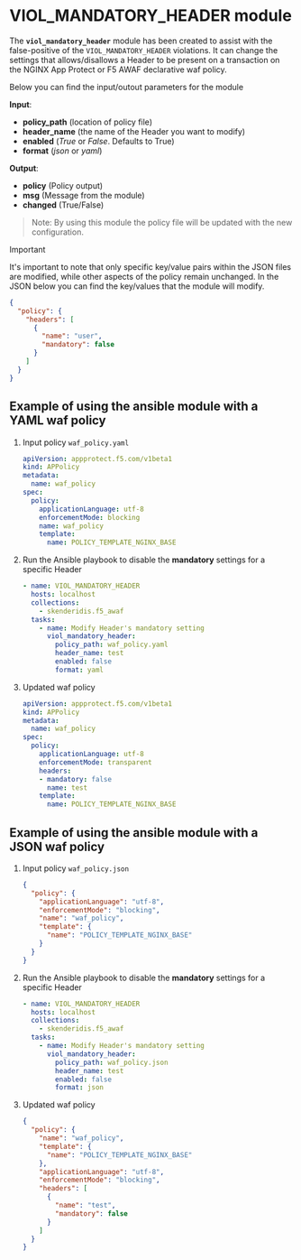 # VIOL_MANDATORY_HEADER module

The **`viol_mandatory_header`** module has been created to assist with the false-positive of the `VIOL_MANDATORY_HEADER` violations. It can change the settings that allows/disallows a Header to be present on a transaction on the NGINX App Protect or F5 AWAF declarative waf policy.

Below you can find the input/outout parameters for the module

**Input**:
- **policy_path** (location of policy file)
- **header_name** (the name of the Header you want to modify)
- **enabled** (*True* or *False*. Defaults to True)
- **format** (*json* or *yaml*)

**Output**:
- **policy** (Policy output)
- **msg** (Message from the module)
- **changed** (True/False)

> Note: By using this module the policy file will be updated with the new configuration.

> [!IMPORTANT] 
It's important to note that only specific key/value pairs within the JSON files are modified, while other aspects of the policy remain unchanged.
In the JSON below you can find the key/values that the module will modify.

```json
{
  "policy": {
    "headers": [
      {
        "name": "user",
        "mandatory": false
      }
    ]
  }
}
```
## Example of using the ansible module with a YAML waf policy
1. Input policy `waf_policy.yaml` 
    ```yaml
    apiVersion: appprotect.f5.com/v1beta1
    kind: APPolicy
    metadata:
      name: waf_policy
    spec:
      policy:
        applicationLanguage: utf-8
        enforcementMode: blocking
        name: waf_policy
        template:
          name: POLICY_TEMPLATE_NGINX_BASE
    ```

2. Run the Ansible playbook to disable the **mandatory** settings for a specific Header
    ```yaml
    - name: VIOL_MANDATORY_HEADER
      hosts: localhost
      collections:
        - skenderidis.f5_awaf   
      tasks:
        - name: Modify Header's mandatory setting
          viol_mandatory_header:
            policy_path: waf_policy.yaml
            header_name: test
            enabled: false
            format: yaml
    ```

3. Updated waf policy
    ```yaml
    apiVersion: appprotect.f5.com/v1beta1
    kind: APPolicy
    metadata:
      name: waf_policy
    spec:
      policy:
        applicationLanguage: utf-8
        enforcementMode: transparent
        headers:
        - mandatory: false
          name: test
        template:
          name: POLICY_TEMPLATE_NGINX_BASE
    ```


## Example of using the ansible module with a JSON waf policy
1. Input policy `waf_policy.json`
    ```json
    {
      "policy": {
        "applicationLanguage": "utf-8",
        "enforcementMode": "blocking",
        "name": "waf_policy",
        "template": {
          "name": "POLICY_TEMPLATE_NGINX_BASE"
        }
      }
    }
    ```

2. Run the Ansible playbook to disable the **mandatory** settings for a specific Header
    ```yaml
    - name: VIOL_MANDATORY_HEADER
      hosts: localhost
      collections:
        - skenderidis.f5_awaf   
      tasks:
        - name: Modify Header's mandatory setting
          viol_mandatory_header:
            policy_path: waf_policy.json
            header_name: test
            enabled: false
            format: json
    ```

3. Updated waf policy
    ```json
    {
      "policy": {
        "name": "waf_policy",
        "template": {
          "name": "POLICY_TEMPLATE_NGINX_BASE"
        },
        "applicationLanguage": "utf-8",
        "enforcementMode": "blocking",
        "headers": [
          {
            "name": "test",
            "mandatory": false
          }
        ]
      }
    }
    ```

